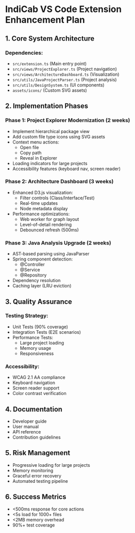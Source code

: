 # IndiCab VS Code Extension Enhancement Plan

## 1. Core System Architecture
### Dependencies:
- `src/extension.ts` (Main entry point)
- `src/views/ProjectExplorer.ts` (Project navigation)
- `src/views/ArchitectureDashboard.ts` (Visualization)
- `src/utils/JavaProjectParser.ts` (Project analysis)
- `src/utils/DesignSystem.ts` (UI components)
- `assets/icons/` (Custom SVG assets)

## 2. Implementation Phases

### Phase 1: Project Explorer Modernization (2 weeks)
- Implement hierarchical package view
- Add custom file type icons using SVG assets
- Context menu actions:
  - Open file
  - Copy path
  - Reveal in Explorer
- Loading indicators for large projects
- Accessibility features (keyboard nav, screen reader)

### Phase 2: Architecture Dashboard (3 weeks)
- Enhanced D3.js visualization:
  - Filter controls (Class/Interface/Test)
  - Real-time updates
  - Node metadata display
- Performance optimizations:
  - Web worker for graph layout
  - Level-of-detail rendering
  - Debounced refresh (500ms)

### Phase 3: Java Analysis Upgrade (2 weeks)
- AST-based parsing using JavaParser
- Spring component detection:
  - @Controller
  - @Service  
  - @Repository
- Dependency resolution
- Caching layer (LRU eviction)

## 3. Quality Assurance
### Testing Strategy:
- Unit Tests (90% coverage)
- Integration Tests (E2E scenarios)
- Performance Tests:
  - Large project loading
  - Memory usage
  - Responsiveness

### Accessibility:
- WCAG 2.1 AA compliance
- Keyboard navigation
- Screen reader support
- Color contrast verification

## 4. Documentation
- Developer guide
- User manual  
- API reference
- Contribution guidelines

## 5. Risk Management
- Progressive loading for large projects
- Memory monitoring
- Graceful error recovery
- Automated testing pipeline

## 6. Success Metrics
- <500ms response for core actions
- <5s load for 1000+ files  
- <2MB memory overhead
- 90%+ test coverage